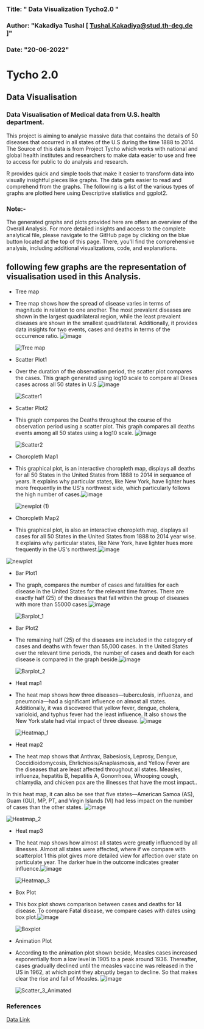 
### Title:   " Data Visualization Tycho2.0 "

### Author: "Kakadiya Tushal [ Tushal.Kakadiya@stud.th-deg.de ]"

### Date: "20-06-2022"

# Tycho 2.0

## Data Visualisation 

### Data Visualisation of Medical data from U.S. health department.

This project is aiming to analyse massive data that contains the details of 50 diseases that occurred in all states of the U.S during the time 1888 to 2014. The Source of this data is from Project Tycho which works with national and global health institutes and researchers to make data easier to use and free to access for public to do analysis and research.

R provides quick and simple tools that make it easier to transform data into visually insightful pieces like graphs. The data gets easier to read and comprehend from the graphs. The following is a list of the various types of graphs are plotted here using Descriptive statistics and ggplot2.

### Note:- 
The generated graphs and plots provided here are offers an overview of the Overall Analysis. For more detailed insights and access to the complete analytical file, please navigate to the GitHub page by clicking on the blue button located at the top of this page. There, you'll find the comprehensive analysis, including additional visualizations, code, and explanations.

## following few graphs are the representation of visualisation used in this Analysis.

- Tree map
- Tree map shows how the spread of disease varies in terms of magnitude in relation to one another. The most prevalent diseases are shown in the largest quadrilateral region, while the least prevalent diseases are shown in the smallest quadrilateral. Additionally, it provides data insights for two events, cases and deaths in terms of the occurrence ratio.
![image](https://github.com/user-attachments/assets/fc32abc0-ea13-411c-a816-673ab2937054)


  ![Tree map](https://github.com/KAKADIYAS/Kakadiya_Tycho.github.io/assets/97363259/2356f7d6-33ac-4570-b05f-9649446aad18)
  
  
- Scatter Plot1
- Over the duration of the observation period, the scatter plot compares the cases. This graph generated using log10 scale to compare all Dieses cases across all 50 states in U.S.![image](https://github.com/user-attachments/assets/47a662dc-f704-413d-87b8-e3257a1f29d9)


  ![Scatter1](https://github.com/KAKADIYAS/Kakadiya_Tycho.github.io/assets/97363259/ee3cb774-d02f-4d8b-a3a3-6d6ede736ed8)
  

- Scatter Plot2
- This graph compares the Deaths throughout the course of the observation period using a scatter plot. This graph compares all deaths events among all 50 states using a log10 scale. ![image](https://github.com/user-attachments/assets/def12f08-83d0-49b9-8a88-0f675bcbba3e)


  ![Scatter2](https://github.com/KAKADIYAS/Kakadiya_Tycho.github.io/assets/97363259/6db5922c-b954-4797-bce5-d8830c9d1745)

- Choropleth Map1
- This graphical plot, is an interactive choropleth map, displays all deaths for all 50 States in the United States from 1888 to 2014 in sequance of years. It explains why particular states, like New York, have lighter hues more frequently in the US's northwest side, which particularly follows the high number of cases.![image](https://github.com/user-attachments/assets/ec6be4e9-a1b2-49b3-92de-668619287f26)


  ![newplot (1)](https://github.com/KAKADIYAS/Kakadiya_Tycho.github.io/assets/97363259/f2022069-f3d7-4982-95f4-7abd0248e77a)
  

- Choropleth Map2
- This graphical plot, is also an interactive choropleth map, displays all cases for all 50 States in the United States from 1888 to 2014 year wise. It explains why particular states, like New York, have lighter hues more frequently in the US's northwest.![image](https://github.com/user-attachments/assets/b79e31f1-2a25-462f-b60d-9fac36337a28)


 ![newplot](https://github.com/KAKADIYAS/Kakadiya_Tycho.github.io/assets/97363259/5e05847b-0856-4702-bf4a-403a20cb4cad)

  
- Bar Plot1
- The graph, compares the number of cases and fatalities for each disease in the United States for the relevant time frames. There are exactly half (25) of the diseases that fall within the group of diseases with more than 55000 cases.![image](https://github.com/user-attachments/assets/2173592d-55ed-4e0a-b878-01ff87281170)


  ![Barplot_1](https://github.com/KAKADIYAS/Kakadiya_Tycho.github.io/assets/97363259/9908a2e5-e50d-4871-9607-b29ddebe943d)

  
- Bar Plot2
- The remaining half (25) of the diseases are included in the category of cases and deaths with fewer than 55,000 cases. In the United States over the relevant time periods, the number of cases and death for each disease is compared in the graph beside.![image](https://github.com/user-attachments/assets/20864394-5fd7-4fc9-bdb1-738b084b6fa4)


  ![Barplot_2](https://github.com/KAKADIYAS/Kakadiya_Tycho.github.io/assets/97363259/b580c24f-770e-451d-834f-757d864cd962)
  
  
- Heat map1
- The heat map shows how three diseases—tuberculosis, influenza, and pneumonia—had a significant influence on almost all states. Additionally, it was discovered that yellow fever, dengue, cholera, varioloid, and typhus fever had the least influence. It also shows the New York state had vital impact of three disease.
![image](https://github.com/user-attachments/assets/ac0e6a19-dfba-421d-a35a-f040f726a8ee)


  ![Heatmap_1](https://github.com/KAKADIYAS/Kakadiya_Tycho.github.io/assets/97363259/9f31f400-01a5-4d7f-aa53-325da2a57fb6)
  

- Heat map2
- The heat map shows that Anthrax, Babesiosis, Leprosy, Dengue, Coccidioidomycosis, Ehrlichiosis/Anaplasmosis, and Yellow Fever are the diseases that are least affected throughout all states. Measles, influenza, hepatitis B, hepatitis A, Gonorrhoea, Whooping cough, chlamydia, and chicken pox are the illnesses that have the most impact..

In this heat map, it can also be see that five states—American Samoa (AS), Guam (GU), MP, PT, and Virgin Islands (VI) had less impact on the number of cases than the other states.
![image](https://github.com/user-attachments/assets/e89c6c1a-4a94-4fc3-b4cf-6c49f800c1db)


  ![Heatmap_2](https://github.com/KAKADIYAS/Kakadiya_Tycho.github.io/assets/97363259/25497daf-284d-432d-adc0-d30a06dbbb83)
  
  
- Heat map3
- The heat map shows how almost all states were greatly influenced by all illnesses. Almost all states were affected, where if we compare with scatterplot 1 this plot gives more detailed view for affection over state on particulate year. The darker hue in the outcome indicates greater influence.![image](https://github.com/user-attachments/assets/1fbaeacc-630c-495f-8531-20c5660012e6)


  ![Heatmap_3](https://github.com/KAKADIYAS/Kakadiya_Tycho.github.io/assets/97363259/26d3a7be-8985-4525-861e-788a39b3b9da)
    

- Box Plot
- This box plot shows comparison between cases and deaths for 14 disease. To compare Fatal disease, we compare cases with dates using box plot.![image](https://github.com/user-attachments/assets/8f1d32b8-e83c-4b3b-af90-8f5da526c820)


  ![Boxplot](https://github.com/KAKADIYAS/Kakadiya_Tycho.github.io/assets/97363259/41bc023e-89f1-4f20-b495-feaa0ddf4d0c)
  
  
- Animation Plot
- According to the animation plot shown beside, Measles cases increased exponentially from a low level in 1905 to a peak around 1936. Thereafter, cases gradually declined until the measles vaccine was released in the US in 1962, at which point they abruptly began to decline.  So that  makes clear the rise and fall of Measles.
![image](https://github.com/user-attachments/assets/40f70be3-1803-4e29-9bcd-fad73af96ffc)


  ![Scatter_3_Animated](https://github.com/KAKADIYAS/Kakadiya_Tycho.github.io/assets/97363259/de095096-f672-44f1-8a62-27893011d512)


### References

 [Data Link](https://www.tycho.pitt.edu/version-2/)
 
 

